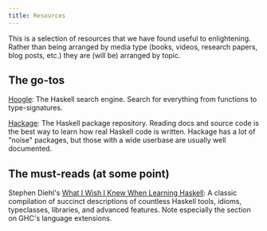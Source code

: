 ```yaml
---
title: Resources
---
```


This is a selection of resources that we have found useful to enlightening.
Rather than being arranged by media type (books, videos, research papers, blog
posts, etc.) they are (will be) arranged by topic. 

## The go-tos

[Hoogle](https://hoogle.haskell.org/): The Haskell search engine. Search for
everything from functions to type-signatures.

[Hackage](https://hackage.haskell.org/): The Haskell package repository. Reading
docs and source code is the best way to learn how real Haskell code is written.
Hackage has a lot of "noise" packages, but those with a wide userbase are
usually well documented.

## The must-reads (at some point)

Stephen Diehl's [What I Wish I Knew When Learning
Haskell](http://dev.stephendiehl.com/hask/): A classic compilation of succinct
descriptions of countless Haskell tools, idioms, typeclasses, libraries, and
advanced features. Note especially the section on GHC's language extensions.



